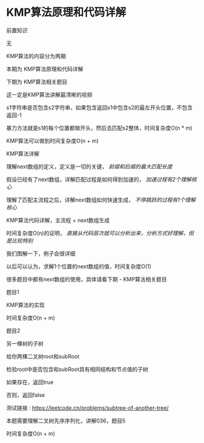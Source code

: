 # KMP算法原理和代码详解

前置知识

无

KMP算法的内容分为两期

本期为 KMP算法原理和代码详解

下期为 KMP算法相关题目

这一定是KMP算法讲解最清晰的视频

s1字符串是否包含s2字符串，如果包含返回s1中包含s2的最左开头位置，不包含返回\-1

暴力方法就是s1的每个位置都做开头，然后去匹配s2整体，时间复杂度O\(n \* m\)

KMP算法可以做到时间复杂度O\(n \+ m\)

KMP算法详解

理解next数组的定义，定义是一切的关键， _前缀和后缀的最大匹配长度_

假设已经有了next数组，详解匹配过程是如何得到加速的， _加速过程有2个理解核心_

理解了匹配主流程之后，详解next数组如何快速生成， _不停跳跃的过程有1个理解核心_

KMP算法代码详解，主流程 \+ next数组生成

时间复杂度O\(n\)的证明， _直接从代码层次就可以分析出来，分析方式好理解，但是比较特别_

我们图解一下，例子会很详细

以后可以认为，求解1个位置的next数组的值，时间复杂度O\(1\)

很多题目中都有next数组的使用，具体请看下期 \- KMP算法相关题目

题目1

KMP算法的实现

时间复杂度O\(n \+ m\)

题目2

另一棵树的子树

给你两棵二叉树root和subRoot

检验root中是否包含和subRoot具有相同结构和节点值的子树

如果存在，返回true

否则，返回false

测试链接 : [https://leetcode\.cn/problems/subtree\-of\-another\-tree/](https://leetcode.cn/problems/subtree-of-another-tree/)

本题需要理解二叉树先序序列化，讲解036，题目5

时间复杂度O\(n \+ m\)

